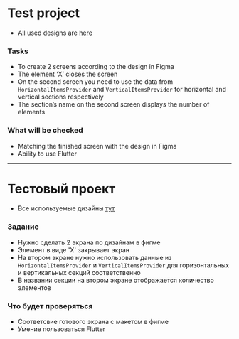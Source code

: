 # Test project

- All used designs are [here](https://www.figma.com/file/N38vM1Cph3bv3CHRg6frM1/Test)

### Tasks

- To create 2 screens according to the design in Figma
- The element ‘X’ closes the screen
- On the second screen you need to use the data from `HorizontalItemsProvider` and `VerticalItemsProvider` for horizontal and vertical sections respectively
- The section’s name on the second screen displays the number of elements

### What will be checked

- Matching the finished screen with the design in Figma
- Ability to use Flutter

---
# Тестовый проект

- Все используемые дизайны [тут](https://www.figma.com/file/N38vM1Cph3bv3CHRg6frM1/Test)

### Задание

- Нужно сделать 2 экрана по дизайнам в фигме
- Элемент в виде 'X' закрывает экран
- На втором экране нужно использовать данные из `HorizontalItemsProvider` и `VerticalItemsProvider` для горизонтальных и
  вертикальных секций соответственно
- В названии секции на втором экране отображается количество элементов

### Что будет проверяться

- Соответсвие готового экрана с макетом в фигме
- Умение пользоваться Flutter